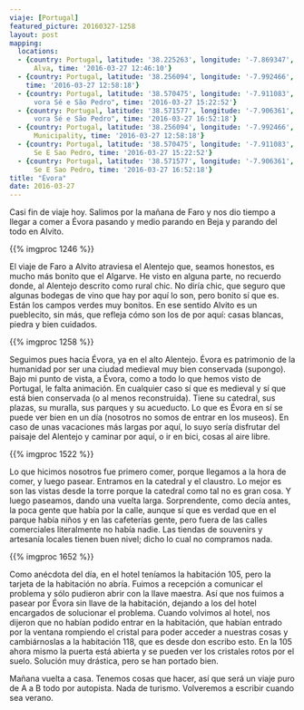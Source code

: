 ```yaml
---
viaje: [Portugal]
featured_picture: 20160327-1258
layout: post
mapping:
  locations:
  - {country: Portugal, latitude: '38.225263', longitude: '-7.869347', place: Vila
      Alva, time: '2016-03-27 12:46:10'}
  - {country: Portugal, latitude: '38.256094', longitude: '-7.992466', place: Alvito,
    time: '2016-03-27 12:58:18'}
  - {country: Portugal, latitude: '38.570475', longitude: '-7.911083', place: "É\
      vora Sé e São Pedro", time: '2016-03-27 15:22:52'}
  - {country: Portugal, latitude: '38.571577', longitude: '-7.906361', place: "É\
      vora Sé e São Pedro", time: '2016-03-27 16:52:18'}
  - {country: Portugal, latitude: '38.256094', longitude: '-7.992466', place: Alvito
      Municipality, time: '2016-03-27 12:58:18'}
  - {country: Portugal, latitude: '38.570475', longitude: '-7.911083', place: Evora
      Se E Sao Pedro, time: '2016-03-27 15:22:52'}
  - {country: Portugal, latitude: '38.571577', longitude: '-7.906361', place: Evora
      Se E Sao Pedro, time: '2016-03-27 16:52:18'}
title: "Évora"
date: 2016-03-27
---
```

Casi fin de viaje hoy. Salimos por la mañana de Faro y nos dio tiempo a llegar a comer a Évora pasando y medio parando en Beja y parando del todo en Alvito.

{{% imgproc 1246 %}}

El viaje de Faro a Alvito atraviesa el Alentejo que, seamos honestos, es mucho más bonito que el Algarve. He visto en alguna parte, no recuerdo donde, al Alentejo descrito como rural chic. No diría chic, que seguro que algunas bodegas de vino que hay por aquí lo son, pero bonito sí que es. Están los campos verdes muy bonitos. En ese sentido Alvito es un pueblecito, sin más, que refleja cómo son los de por aquí: casas blancas, piedra y bien cuidados.

{{% imgproc 1258 %}}

Seguimos pues hacia Évora, ya en el alto Alentejo. Évora es patrimonio de la humanidad por ser una ciudad medieval muy bien conservada (supongo). Bajo mi punto de vista, a Évora, como a todo lo que hemos visto de Portugal, le falta animación. En cualquier caso sí que es medieval y sí que está bien conservada (o al menos reconstruida). Tiene su catedral, sus plazas, su muralla, sus parques y su acueducto. Lo que es Évora en sí se puede ver bien en un día (nosotros no somos de entrar en los museos). En caso de unas vacaciones más largas por aquí, lo suyo sería disfrutar del paisaje del Alentejo y caminar por aquí, o ir en bici, cosas al aire libre.

{{% imgproc 1522 %}}

Lo que hicimos nosotros fue primero comer, porque llegamos a la hora de comer, y luego pasear. Entramos en la catedral y el claustro. Lo mejor es son las vistas desde la torre porque la catedral como tal no es gran cosa. Y luego paseamos, dando una vuelta larga. Sorprendente, como decía antes, la poca gente que había por la calle, aunque sí que es verdad que en el parque había niños y en las cafeterías gente, pero fuera de las calles comerciales literalmente no había nadie. Las tiendas de souvenirs y artesanía locales tienen buen nivel; dicho lo cual no compramos nada.

{{% imgproc 1652 %}}

Como anécdota del día, en el hotel teníamos la habitación 105, pero la tarjeta de la habitación no abría. Fuimos a recepción a comunicar el problema y sólo pudieron abrir con la llave maestra. Así que nos fuimos a pasear por Évora sin llave de la habitación, dejando a los del hotel encargados de solucionar el problema. Cuando volvimos al hotel, nos dijeron que no habían podido entrar en la habitación, que habían entrado por la ventana rompiendo el cristal para poder acceder a nuestras cosas y cambiárnoslas a la habitación 118, que es desde don escribo esto. En la 105 ahora mismo la puerta está abierta y se pueden ver los cristales rotos por el suelo. Solución muy drástica, pero se han portado bien.

Mañana vuelta a casa. Tenemos cosas que hacer, así que será un viaje puro de A a B todo por autopista. Nada de turismo. Volveremos a escribir cuando sea verano.
